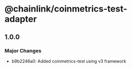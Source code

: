 # @chainlink/coinmetrics-test-adapter

## 1.0.0

### Major Changes

- b9b2246a0: Added coinmetrics-test using v3 framework
